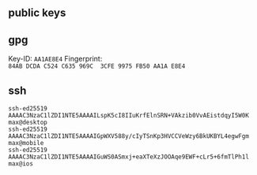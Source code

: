 ## public keys

## gpg

Key-ID: `AA1AE8E4`
Fingerprint: `84AB DCDA C524 C635 969C  3CFE 9975 FB50 AA1A E8E4`


## ssh

```
ssh-ed25519 AAAAC3NzaC1lZDI1NTE5AAAAILspK5cI8IIuKrfElnSRN+VAkzib0VvAEistdqyI5W0K max@desktop
ssh-ed25519 AAAAC3NzaC1lZDI1NTE5AAAAIGpWXV588y/cIyTSnKp3HVCCVeWzy6BkUKBYL4egwFgm max@mobile
ssh-ed25519 AAAAC3NzaC1lZDI1NTE5AAAAIGuWS0ASmxj+eaXTeXzJOOAqe9EWF+cLr5+6fmTlPh1l max@ios
```


